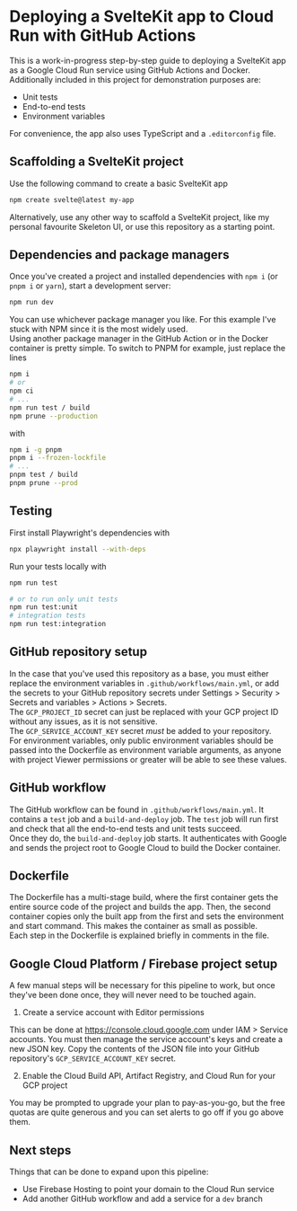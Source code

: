 # Deploying a SvelteKit app to Cloud Run with GitHub Actions

This is a work-in-progress step-by-step guide to deploying a SvelteKit app as a
Google Cloud Run service using GitHub Actions and Docker.  
Additionally included in this project for demonstration purposes are:

* Unit tests
* End-to-end tests
* Environment variables

For convenience, the app also uses TypeScript and a `.editorconfig` file.

## Scaffolding a SvelteKit project

Use the following command to create a basic SvelteKit app

```bash
npm create svelte@latest my-app
```

Alternatively, use any other way to scaffold a SvelteKit project, like my
personal favourite Skeleton UI, or use this repository as a starting point.

## Dependencies and package managers

Once you've created a project and installed dependencies with `npm i` (or `pnpm i` or `yarn`), start a development server:

```bash
npm run dev
```

You can use whichever package manager you like. For this example I've stuck with
NPM since it is the most widely used.  
Using another package manager in the GitHub Action or in the Docker container is
pretty simple. To switch to PNPM for example, just replace the lines

```bash
npm i
# or
npm ci
# ...
npm run test / build
npm prune --production
```
with
```bash
npm i -g pnpm
pnpm i --frozen-lockfile
# ...
pnpm test / build
pnpm prune --prod
```

## Testing

First install Playwright's dependencies with
```bash
npx playwright install --with-deps
```

Run your tests locally with
```bash
npm run test

# or to run only unit tests
npm run test:unit
# integration tests
npm run test:integration
```

## GitHub repository setup

In the case that you've used this repository as a base, you must either replace
the environment variables in `.github/workflows/main.yml`, or add the secrets to
your GitHub repository secrets under Settings > Security > Secrets and variables > Actions > Secrets.  
The `GCP_PROJECT_ID` secret can just be replaced with your GCP project ID
without any issues, as it is not sensitive.  
The `GCP_SERVICE_ACCOUNT_KEY` secret *must* be added to your repository.  
For environment variables, only public environment variables should be passed
into the Dockerfile as environment variable arguments, as anyone with project
Viewer permissions or greater will be able to see these values.

## GitHub workflow

The GitHub workflow can be found in `.github/workflows/main.yml`. It contains a
`test` job and a `build-and-deploy` job. The `test` job will run first and check
that all the end-to-end tests and unit tests succeed.  
Once they do, the `build-and-deploy` job starts. It authenticates with Google
and sends the project root to Google Cloud to build the Docker container.

## Dockerfile

The Dockerfile has a multi-stage build, where the first container gets the
entire source code of the project and builds the app. Then, the second container
copies only the built app from the first and sets the environment and start
command. This makes the container as small as possible.  
Each step in the Dockerfile is explained briefly in comments in the file.

## Google Cloud Platform / Firebase project setup

A few manual steps will be necessary for this pipeline to work, but once
they've been done once, they will never need to be touched again.

1. Create a service account with Editor permissions

This can be done at https://console.cloud.google.com under IAM > Service
accounts. You must then manage the service account's keys and create a new JSON
key. Copy the contents of the JSON file into your GitHub repository's
`GCP_SERVICE_ACCOUNT_KEY` secret.

2. Enable the Cloud Build API, Artifact Registry, and Cloud Run for your GCP
project

You may be prompted to upgrade your plan to pay-as-you-go, but the free
quotas are quite generous and you can set alerts to go off if you go above them.

## Next steps

Things that can be done to expand upon this pipeline:

* Use Firebase Hosting to point your domain to the Cloud Run service
* Add another GitHub workflow and add a service for a `dev` branch
